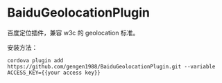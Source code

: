 BaiduGeolocationPlugin
======================

百度定位插件，兼容 w3c 的 geolocation 标准。

安装方法：

```
cordova plugin add https://github.com/gengen1988/BaiduGeolocationPlugin.git --variable ACCESS_KEY={{your access key}}
```

